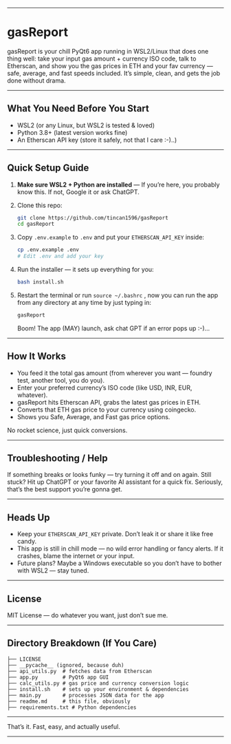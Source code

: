
---

# gasReport 

gasReport is your chill PyQt6 app running in WSL2/Linux that does one thing well: take your input gas amount + currency ISO code, talk to Etherscan, and show you the gas prices in ETH and your fav currency — safe, average, and fast speeds included. It’s simple, clean, and gets the job done without drama.

---

## What You Need Before You Start

* WSL2 (or any Linux, but WSL2 is tested & loved)
* Python 3.8+ (latest version works fine)
* An Etherscan API key (store it safely, not that I care :-)..)

---

## Quick Setup Guide

1. **Make sure WSL2 + Python are installed** — If you’re here, you probably know this. If not, Google it or ask ChatGPT.
2. Clone this repo:

   ```bash
   git clone https://github.com/tincan1596/gasReport
   cd gasReport
   ```
3. Copy `.env.example` to `.env` and put your `ETHERSCAN_API_KEY` inside:

   ```bash
   cp .env.example .env
   # Edit .env and add your key
   ```
4. Run the installer — it sets up everything for you:

   ```bash
   bash install.sh
   ```
5. Restart the terminal or run `source ~/.bashrc` , now you can run the app from any directory at any time by just typing in:

   ```bash
   gasReport
   ```

   Boom! The app (MAY) launch, ask chat GPT if an error pops up :-)...

---

## How It Works

* You feed it the total gas amount (from wherever you want — foundry test, another tool, you do you).
* Enter your preferred currency’s ISO code (like USD, INR, EUR, whatever).
* gasReport hits Etherscan API, grabs the latest gas prices in ETH.
* Converts that ETH gas price to your currency using coingecko.
* Shows you Safe, Average, and Fast gas price options.

No rocket science, just quick conversions.

---

## Troubleshooting / Help

If something breaks or looks funky — try turning it off and on again. Still stuck? Hit up ChatGPT or your favorite AI assistant for a quick fix. Seriously, that’s the best support you’re gonna get.

---

## Heads Up

* Keep your `ETHERSCAN_API_KEY` private. Don’t leak it or share it like free candy.
* This app is still in chill mode — no wild error handling or fancy alerts. If it crashes, blame the internet or your input.
* Future plans? Maybe a Windows executable so you don’t have to bother with WSL2 — stay tuned.

---

## License

MIT License — do whatever you want, just don’t sue me.

---

## Directory Breakdown (If You Care)

```
├── LICENSE  
├── __pycache__ (ignored, because duh)  
├── api_utils.py  # fetches data from Etherscan  
├── app.py        # PyQt6 app GUI  
├── calc_utils.py # gas price and currency conversion logic  
├── install.sh    # sets up your environment & dependencies  
├── main.py       # processes JSON data for the app  
├── readme.md     # this file, obviously  
├── requirements.txt # Python dependencies  
```

---

That’s it. Fast, easy, and actually useful.

---
